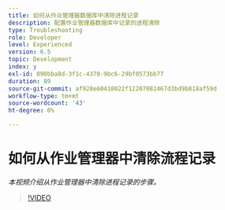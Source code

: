 ```yaml
---
title: 如何从作业管理器数据库中清除进程记录
description: 配置作业管理器数据库中记录的进程清除
type: Troubleshooting
role: Developer
level: Experienced
version: 6.5
topic: Development
index: y
exl-id: 090bba8d-3f1c-4370-9bc6-29bf0573bb77
duration: 89
source-git-commit: af928e60410022f12207082467d3bd9b818af59d
workflow-type: tm+mt
source-wordcount: '43'
ht-degree: 0%

---
```


# 如何从作业管理器中清除流程记录

*本视频介绍从作业管理器中清除进程记录的步骤。*

>[!VIDEO](https://video.tv.adobe.com/v/335577?quality=12&learn=on)
